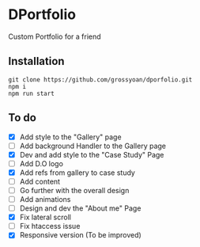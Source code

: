 # DPortfolio

Custom Portfolio for a friend

## Installation

```
git clone https://github.com/grossyoan/dporfolio.git
npm i
npm run start
```

## To do

- [x] Add style to the "Gallery" page
- [ ] Add background Handler to the Gallery page
- [x] Dev and add style to the "Case Study" Page
- [ ] Add D.O logo
- [x] Add refs from gallery to case study
- [ ] Add content
- [ ] Go further with the overall design
- [ ] Add animations
- [ ] Design and dev the "About me" Page
- [x] Fix lateral scroll
- [ ] Fix htaccess issue
- [x] Responsive version (To be improved)
